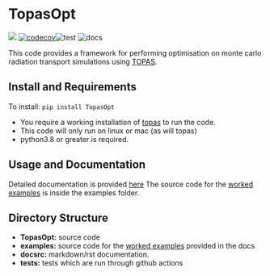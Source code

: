 # TopasOpt

![](docsrc/_resources/interrogate_badge.svg) [![codecov](https://codecov.io/gh/ACRF-Image-X-Institute/TopasOpt/branch/master/graph/badge.svg?token=0FSEO19LCD)](https://codecov.io/gh/ACRF-Image-X-Institute/TopasOpt)![test](https://github.com/ACRF-Image-X-Institute/TopasOpt/actions/workflows/run_tests.yml/badge.svg) ![docs](https://github.com/ACRF-Image-X-Institute/TopasOpt/actions/workflows/build-docs.yml/badge.svg)


This code provides a framework for performing optimisation on monte carlo radiation transport 
simulations using [TOPAS](https://www.google.com/search?channel=fs&client=ubuntu&q=topas+MC).

## Install and Requirements

To install: ```pip install TopasOpt```

- You require a working installation of [topas](https://topas.readthedocs.io/en/latest/getting-started/intro.html) to run the code.
- This code will only run on linux or mac (as will topas)
- python3.8 or greater is required.

## Usage and Documentation

Detailed documentation is provided [here](https://acrf-image-x-institute.github.io/TopasOpt/index.html)
The source code for the [worked examples](https://acrf-image-x-institute.github.io/TopasOpt/worked_examples.html) is inside the examples folder.

## Directory Structure

- **TopasOpt:** source code
- **examples:** source code for the [worked examples](https://acrf-image-x-institute.github.io/TopasOpt/worked_examples.html) provided in the docs
- **docsrc:** markdown/rst documentation.
- **tests:** tests which are run through github actions







